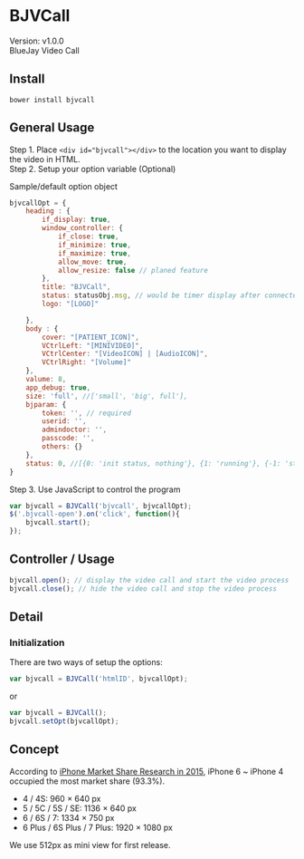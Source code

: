 # BJVCall
Version: v1.0.0  
BlueJay Video Call

## Install

```shell
bower install bjvcall
```

## General Usage

Step 1. Place `<div id="bjvcall"></div>` to the location you want to display the video in HTML.  
Step 2. Setup your option variable (Optional)  
	
Sample/default option object  

```javascript
bjvcallOpt = {
	heading : {
		if_display: true,
		window_controller: {
			if_close: true,
			if_minimize: true,
			if_maximize: true,
			allow_move: true,
			allow_resize: false // planed feature
		},
		title: "BJVCall",
		status: statusObj.msg, // would be timer display after connected
		logo: "[LOGO]"

	},
	body : {
		cover: "[PATIENT_ICON]",
		VCtrlLeft: "[MINIVIDEO]",
		VCtrlCenter: "[VideoICON] | [AudioICON]",
		VCtrlRight: "[Volume]"
	},
	valume: 8,
	app_debug: true,
	size: 'full', //['small', 'big', full'],
	bjparam: {
		token: '', // required
		userid: '',
		admindoctor: '',
		passcode: '',
		others: {}
	},
	status: 0, //[{0: 'init status, nothing'}, {1: 'running'}, {-1: 'stop'}, {-2: 'error'}]
}
```

Step 3. Use JavaScript to control the program

```javascript
var bjvcall = BJVCall('bjvcall', bjvcallOpt);
$('.bjvcall-open').on('click', function(){
	bjvcall.start();
});
```

## Controller / Usage

```javascript
bjvcall.open(); // display the video call and start the video process
bjvcall.close(); // hide the video call and stop the video process
```

## Detail

### Initialization
There are two ways of setup the options:

```javascript
var bjvcall = BJVCall('htmlID', bjvcallOpt);
```

or 

```javascript
var bjvcall = BJVCall();
bjvcall.setOpt(bjvcallOpt);
```

## Concept
According to [iPhone Market Share Research in 2015](http://info.localytics.com/blog/research-shows-the-iphone-6-is-the-most-adopted-iphone-model-with-the-highest-user-engagement), 
iPhone 6 ~ iPhone 4 occupied the most market share (93.3%). 

- 4 / 4S: 960 × 640 px
- 5 / 5C / 5S / SE: 1136 × 640 px
- 6 / 6S / 7: 1334 × 750 px 
- 6 Plus / 6S Plus / 7 Plus: 1920 × 1080 px

We use 512px as mini view for first release.